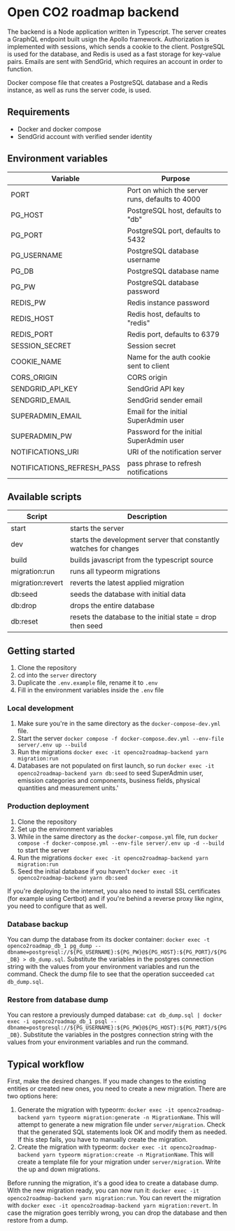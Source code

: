 # Open CO2 roadmap backend

The backend is a Node application written in Typescript. The server creates a GraphQL endpoint built usign the Apollo framework. Authorization is implemented with sessions, which sends a cookie to the client. PostgreSQL is used for the database, and Redis is used as a fast storage for key-value pairs. Emails are sent with SendGrid, which requires an account in order to function.

Docker compose file that creates a PostgreSQL database and a Redis instance, as well as runs the server code, is used.

## Requirements

- Docker and docker compose
- SendGrid account with verified sender identity

## Environment variables

| Variable                   | Purpose                                         |
| -------------------------- | ----------------------------------------------- |
| PORT                       | Port on which the server runs, defaults to 4000 |
| PG_HOST                    | PostgreSQL host, defaults to "db"               |
| PG_PORT                    | PostgreSQL port, defaults to 5432               |
| PG_USERNAME                | PostgreSQL database username                    |
| PG_DB                      | PostgreSQL database name                        |
| PG_PW                      | PostgreSQL database password                    |
| REDIS_PW                   | Redis instance password                         |
| REDIS_HOST                 | Redis host, defaults to "redis"                 |
| REDIS_PORT                 | Redis port, defaults to 6379                    |
| SESSION_SECRET             | Session secret                                  |
| COOKIE_NAME                | Name for the auth cookie sent to client         |
| CORS_ORIGIN                | CORS origin                                     |
| SENDGRID_API_KEY           | SendGrid API key                                |
| SENDGRID_EMAIL             | SendGrid sender email                           |
| SUPERADMIN_EMAIL           | Email for the initial SuperAdmin user           |
| SUPERADMIN_PW              | Password for the initial SuperAdmin user        |
| NOTIFICATIONS_URI          | URI of the notification server                  |
| NOTIFICATIONS_REFRESH_PASS | pass phrase to refresh notifications            |

## Available scripts

| Script           | Description                                                       |
| ---------------- | ----------------------------------------------------------------- |
| start            | starts the server                                                 |
| dev              | starts the development server that constantly watches for changes |
| build            | builds javascript from the typescript source                      |
| migration:run    | runs all typeorm migrations                                       |
| migration:revert | reverts the latest applied migration                              |
| db:seed          | seeds the database with initial data                              |
| db:drop          | drops the entire database                                         |
| db:reset         | resets the database to the initial state = drop then seed         |

## Getting started

1. Clone the repository
1. cd into the `server` directory
1. Duplicate the `.env.example` file, rename it to `.env`
1. Fill in the environment variables inside the `.env` file

### Local development

1. Make sure you're in the same directory as the `docker-compose-dev.yml` file.
1. Start the server `docker compose -f docker-compose.dev.yml --env-file server/.env up --build`
1. Run the migrations `docker exec -it openco2roadmap-backend yarn migration:run`
1. Databases are not populated on first launch, so run `docker exec -it openco2roadmap-backend yarn db:seed` to seed SuperAdmin user, emission categories and components, business fields, physical quantities and measurement units.'

### Production deployment

1. Clone the repository
1. Set up the environment variables
1. While in the same directory as the `docker-compose.yml` file, run `docker compose -f docker-compose.yml --env-file server/.env up -d --build` to start the server
1. Run the migrations `docker exec -it openco2roadmap-backend yarn migration:run`
1. Seed the initial database if you haven't `docker exec -it openco2roadmap-backend yarn db:seed`

If you're deploying to the internet, you also need to install SSL certificates (for example using Certbot) and if you're behind a reverse proxy like nginx, you need to configure that as well.

### Database backup

You can dump the database from its docker container: `docker exec -t openco2roadmap_db_1 pg_dump --dbname=postgresql://${PG_USERNAME}:${PG_PW}@${PG_HOST}:${PG_PORT}/${PG_DB} > db_dump.sql`. Substitute the variables in the postgres connection string with the values from your environment variables and run the command. Check the dump file to see that the operation succeeded `cat db_dump.sql`.

### Restore from database dump

You can restore a previously dumped database: `cat db_dump.sql | docker exec -i openco2roadmap_db_1 psql --dbname=postgresql://${PG_USERNAME}:${PG_PW}@${PG_HOST}:${PG_PORT}/${PG_DB}`. Substitute the variables in the postgres connection string with the values from your environment variables and run the command.

## Typical workflow

First, make the desired changes. If you made changes to the existing entities or created new ones, you need to create a new migration. There are two options here:

1. Generate the migration with typeorm: `docker exec -it openco2roadmap-backend yarn typeorm migration:generate -n MigrationName`. This will attempt to generate a new migration file under `server/migration`. Check that the generated SQL statements look OK and modify them as needed. If this step fails, you have to manually create the migration.
1. Create the migration with typeorm: `docker exec -it openco2roadmap-backend yarn typeorm migration:create -n MigrationName`. This will create a template file for your migration under `server/migration`. Write the up and down migrations.

Before running the migration, it's a good idea to create a database dump.
With the new migration ready, you can now run it: `docker exec -it openco2roadmap-backend yarn migration:run`. You can revert the migration with `docker exec -it openco2roadmap-backend yarn migration:revert`. In case the migration goes terribly wrong, you can drop the database and then restore from a dump.
